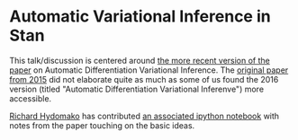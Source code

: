 # Automatic Variational Inference in Stan

This talk/discussion is centered around
[the more recent version of the paper](http://arxiv.org/abs/1603.00788) on
Automatic Differentiation Variational Inference. The
[original paper from 2015](http://arxiv.org/abs/1506.03431) did not elaborate
quite as much as some of us found the 2016 version (titled "Automatic
Differentiation Variational Inferenve") more accessible.

[Richard Hydomako](https://github.com/rhydomako) has contributed
[an associated ipython notebook](./2016_07_07_notes_on_advi.ipynb) with notes
from the paper touching on the basic ideas.
